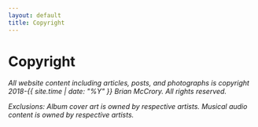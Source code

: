 ```yaml
---
layout: default
title: Copyright
---
```

# Copyright

*All website content including articles, posts, and photographs is copyright 2018-{{ site.time | date: "%Y" }} Brian McCrory. All rights reserved.*

*Exclusions: Album cover art is owned by respective artists. Musical audio content is owned by respective artists.*
